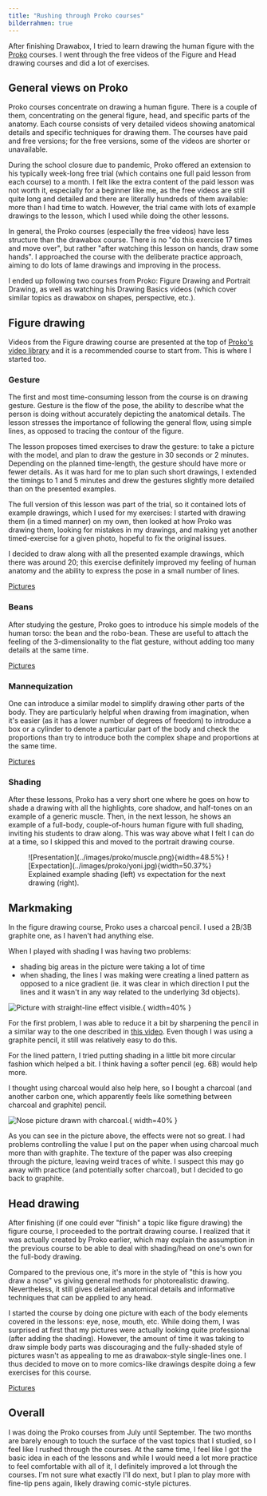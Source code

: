 ```yaml
---
title: "Rushing through Proko courses"
bilderrahmen: true
---
```

After finishing Drawabox, I tried to learn drawing the human figure with the [Proko](https://proko.com) courses. I went through the free videos of the Figure and Head drawing courses and did a lot of exercises.

## General views on Proko
Proko courses concentrate on drawing a human figure. There is a couple of them, concentrating on the general figure, head, and specific parts of the anatomy. Each course consists of very detailed videos showing anatomical details and specific techniques for drawing them. The courses have paid and free versions; for the free versions, some of the videos are shorter or unavailable. 

During the school closure due to pandemic, Proko offered an extension to his typically week-long free trial (which contains one full paid lesson from each course) to a month. I felt like the extra content of the paid lesson was not worth it, especially for a beginner like me, as the free videos are still quite long and detailed and there are literally hundreds of them available: more than I had time to watch. However, the trial came with lots of example drawings to the lesson, which I used while doing the other lessons.

In general, the Proko courses (especially the free videos) have less structure than the drawabox course. There is no "do this exercise 17 times and move over", but rather "after watching this lesson on hands, draw some hands". I approached the course with the deliberate practice approach, aiming to do lots of lame drawings and improving in the process.

I ended up following two courses from Proko: Figure Drawing and Portrait Drawing, as well as watching his Drawing Basics videos (which cover similar topics as drawabox on shapes, perspective, etc.).

## Figure drawing

Videos from the Figure drawing course are presented at the top of [Proko's video library](https://www.proko.com/library) and it is a recommended course to start from. This is where I started too.

### Gesture

The first and most time-consuming lesson from the course is on drawing gesture. Gesture is the flow of the pose, the ability to describe what the person is doing without accurately depicting the anatomical details. The lesson stresses the importance of following the general flow, using simple lines, as opposed to tracing the contour of the figure.

The lesson proposes timed exercises to draw the gesture: to take a picture with the model, and plan to draw the gesture in 30 seconds or 2 minutes. Depending on the planned time-length, the gesture should have more or fewer details. As it was hard for me to plan such short drawings, I extended the timings to 1 and 5 minutes and drew the gestures slightly more detailed than on the presented examples.

The full version of this lesson was part of the trial, so it contained lots of example drawings, which I used for my exercises: I started with drawing them (in a timed manner) on my own, then looked at how Proko was drawing them, looking for mistakes in my drawings, and making yet another timed-exercise for a given photo, hopeful to fix the original issues.

I decided to draw along with all the presented example drawings, which there was around 20; this exercise definitely improved my feeling of human anatomy and the ability to express the pose in a small number of lines.

<a href="../images/proko/gesture/simple/A.jpg" target="_blank">Pictures<img data-bilderrahmen="gesture"/></a>

### Beans

After studying the gesture, Proko goes to introduce his simple models of the human torso: the bean and the robo-bean. These are 
useful to attach the feeling of the 3-dimensionality to the flat gesture, without adding too many details at the same time.

<a href="../images/proko/bean/A.jpg" target="_blank">Pictures<img data-bilderrahmen="beans"/></a>

### Mannequization
One can introduce a similar model to simplify drawing other parts of the body. They are particularly helpful when drawing from imagination, when it's easier (as it has a lower number of degrees of freedom) to introduce a box or a cylinder to denote a particular part of the body and check the proportions than try to introduce both the complex shape and proportions at the same time.

<a href="../images/proko/mannequin/A.jpg" target="_blank">Pictures<img data-bilderrahmen="mannequin"/></a>

### Shading
After these lessons, Proko has a very short one where he goes on how to shade a drawing with all the highlights, core shadow, and half-tones on an example of a generic muscle. Then, in the next lesson, he shows an example of a full-body, couple-of-hours human figure with full shading, inviting his students to draw along. This was way above what I felt I can do at a time, so I skipped this and moved to the portrait drawing course.

<figure>
![Presentation](../images/proko/muscle.png){width=48.5%}
![Expectation](../images/proko/yoni.jpg){width=50.37%}
<figcaption>Explained example shading (left) vs expectation for the next drawing (right).</figcaption>
</figure>

## Markmaking
In the figure drawing course, Proko uses a charcoal pencil. I used a 2B/3B graphite one, as I haven't had anything else.

When I played with shading I was having two problems:
- shading big areas in the picture were taking a lot of time
- when shading, the lines I was making were creating a lined pattern as opposed to a nice gradient (ie. it was clear in which direction I put the lines and it wasn't in any way related to the underlying 3d objects).

![Picture with straight-line effect visible.](../images/proko/shading.jpg){ width=40% }

For the first problem, I was able to reduce it a bit by sharpening the pencil in a similar way to the one described in [this video](https://www.proko.com/drawing-supplies-i-use-in-my-videos/#.X2cYsXWYVTY). Even though I was using a graphite pencil, it still was relatively easy to do this.

For the lined pattern, I tried putting shading in a little bit more circular fashion which helped a bit. I think having a softer pencil (eg. 6B) would help more.

I thought using charcoal would also help here, so I bought a charcoal (and another carbon one, which apparently feels like something between charcoal and graphite) pencil. 

![Nose picture drawn with charcoal.](../images/proko/charcoal.jpg){ width=40% }

As you can see in the picture above, the effects were not so great. I had problems controlling the value I put on the paper when using charcoal much more than with graphite. The texture of the paper was also creeping through the picture, leaving weird traces of white. I suspect this may go away with practice (and potentially softer charcoal), but I decided to go back to graphite.

## Head drawing
After finishing (if one could ever "finish" a topic like figure drawing) the figure course, I proceeded to the portrait drawing course. I realized that it was actually created by Proko earlier, which may explain the assumption in the previous course to be able to deal with shading/head on one's own for the full-body drawing.

Compared to the previous one, it's more in the style of "this is how you draw a nose" vs giving general methods for photorealistic drawing. Nevertheless, it still gives detailed anatomical details and informative techniques that can be applied to any head.

I started the course by doing one picture with each of the body elements covered in the lessons: eye, nose, mouth, etc. While doing them, I was surprised at first that my pictures were actually looking quite professional (after adding the shading). However, the amount of time it was taking to draw simple body parts was discouraging and the fully-shaded style of pictures wasn't as appealing to me as drawabox-style single-lines one. I thus decided to move on to more comics-like drawings despite doing a few exercises for this course.

<a href="../images/proko/head/A.jpg" target="_blank">Pictures<img data-bilderrahmen="head"/></a>

## Overall
I was doing the Proko courses from July until September. The two months are barely enough to touch the surface of the vast topics that I studied, so I feel like I rushed through the courses. At the same time, I feel like I got the basic idea in each of the lessons and while I would need a lot more practice to feel comfortable with all of it, I definitely improved a lot through the courses. I'm not sure what exactly I'll do next, but I plan to play more with fine-tip pens again, likely drawing comic-style pictures.

<a href="../images/proko/gesture/simple/B.jpg" target="_blank"><img data-bilderrahmen="gesture"/></a><a href="../images/proko/gesture/simple/C.jpg" target="_blank"><img data-bilderrahmen="gesture"/></a><a href="../images/proko/gesture/simple/D.jpg" target="_blank"><img data-bilderrahmen="gesture"/></a><a href="../images/proko/gesture/simple/E.jpg" target="_blank"><img data-bilderrahmen="gesture"/></a><a href="../images/proko/gesture/simple/F.jpg" target="_blank"><img data-bilderrahmen="gesture"/></a><a href="../images/proko/gesture/full/A.jpg" target="_blank"><img data-bilderrahmen="gesture"/></a><a href="../images/proko/gesture/full/B.jpg" target="_blank"><img data-bilderrahmen="gesture"/></a><a href="../images/proko/gesture/full/C.jpg" target="_blank"><img data-bilderrahmen="gesture"/></a><a href="../images/proko/gesture/full/D.jpg" target="_blank"><img data-bilderrahmen="gesture"/></a><a href="../images/proko/gesture/full/E.jpg" target="_blank"><img data-bilderrahmen="gesture"/></a><a href="../images/proko/gesture/full/F.jpg" target="_blank"><img data-bilderrahmen="gesture"/></a><a href="../images/proko/gesture/full/G.jpg" target="_blank"><img data-bilderrahmen="gesture"/></a><a href="../images/proko/gesture/full/H.jpg" target="_blank"><img data-bilderrahmen="gesture"/></a><a href="../images/proko/gesture/full/I.jpg" target="_blank"><img data-bilderrahmen="gesture"/></a><a href="../images/proko/gesture/full/J.jpg" target="_blank"><img data-bilderrahmen="gesture"/></a><a href="../images/proko/gesture/full/K.jpg" target="_blank"><img data-bilderrahmen="gesture"/></a><a href="../images/proko/gesture/full/L.jpg" target="_blank"><img data-bilderrahmen="gesture"/></a><a href="../images/proko/gesture/full/M.jpg" target="_blank"><img data-bilderrahmen="gesture"/></a><a href="../images/proko/gesture/full/N.jpg" target="_blank"><img data-bilderrahmen="gesture"/></a><a href="../images/proko/gesture/full/O.jpg" target="_blank"><img data-bilderrahmen="gesture"/></a><a href="../images/proko/gesture/full/P.jpg" target="_blank"><img data-bilderrahmen="gesture"/></a><a href="../images/proko/gesture/full/Q.jpg" target="_blank"><img data-bilderrahmen="gesture"/></a><a href="../images/proko/gesture/full/R.jpg" target="_blank"><img data-bilderrahmen="gesture"/></a><a href="../images/proko/gesture/full/S.jpg" target="_blank"><img data-bilderrahmen="gesture"/></a><a href="../images/proko/gesture/full/T.jpg" target="_blank"><img data-bilderrahmen="gesture"/></a><a href="../images/proko/gesture/full/U.jpg" target="_blank"><img data-bilderrahmen="gesture"/></a><a href="../images/proko/gesture/full/V.jpg" target="_blank"><img data-bilderrahmen="gesture"/></a><a href="../images/proko/gesture/full/W.jpg" target="_blank"><img data-bilderrahmen="gesture"/></a><a href="../images/proko/gesture/full/X.jpg" target="_blank"><img data-bilderrahmen="gesture"/></a><a href="../images/proko/gesture/full/Y.jpg" target="_blank"><img data-bilderrahmen="gesture"/></a><a href="../images/proko/gesture/full/Z.jpg" target="_blank"><img data-bilderrahmen="gesture"/></a><a href="../images/proko/gesture/full/Z.jpg" target="_blank"><img data-bilderrahmen="gesture"/></a><a href="../images/proko/gesture/full/Z1.jpg" target="_blank"><img data-bilderrahmen="gesture"/></a><a href="../images/proko/gesture/full/Z2.jpg" target="_blank"><img data-bilderrahmen="gesture"/></a><a href="../images/proko/gesture/full/Z3.jpg" target="_blank"><img data-bilderrahmen="gesture"/></a><a href="../images/proko/gesture/full/Z4.jpg" target="_blank"><img data-bilderrahmen="gesture"/></a><a href="../images/proko/gesture/full/Z5.jpg" target="_blank"><img data-bilderrahmen="gesture"/></a>

<a href="../images/proko/bean/B.jpg" target="_blank"><img data-bilderrahmen="beans"/></a><a href="../images/proko/bean/C.jpg" target="_blank"><img data-bilderrahmen="beans"/></a><a href="../images/proko/bean/D.jpg" target="_blank"><img data-bilderrahmen="beans"/></a><a href="../images/proko/bean/E.jpg" target="_blank"><img data-bilderrahmen="beans"/></a><a href="../images/proko/bean/F.jpg" target="_blank"><img data-bilderrahmen="beans"/></a><a href="../images/proko/robobean/A.jpg" target="_blank"><img data-bilderrahmen="beans"/></a><a href="../images/proko/robobean/B.jpg" target="_blank"><img data-bilderrahmen="beans"/></a><a href="../images/proko/robobean/C.jpg" target="_blank"><img data-bilderrahmen="beans"/></a><a href="../images/proko/robobean/D.jpg" target="_blank"><img data-bilderrahmen="beans"/></a><a href="../images/proko/mannequin/B.jpg" target="_blank"><img data-bilderrahmen="mannequin"/></a><a href="../images/proko/mannequin/C.jpg" target="_blank"><img data-bilderrahmen="mannequin"/></a><a href="../images/proko/mannequin/D.jpg" target="_blank"><img data-bilderrahmen="mannequin"/></a><a href="../images/proko/mannequin/E.jpg" target="_blank"><img data-bilderrahmen="mannequin"/></a><a href="../images/proko/mannequin/F.jpg" target="_blank"><img data-bilderrahmen="mannequin"/></a>

<a href="../images/proko/head/B.jpg" target="_blank"><img data-bilderrahmen="head"/></a><a href="../images/proko/head/C.jpg" target="_blank"><img data-bilderrahmen="head"/></a><a href="../images/proko/head/D.jpg" target="_blank"><img data-bilderrahmen="head"/></a><a href="../images/proko/head/E.jpg" target="_blank"><img data-bilderrahmen="head"/></a>
